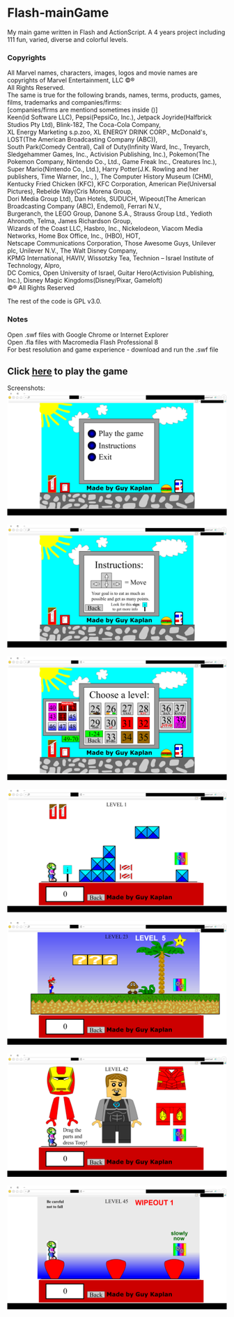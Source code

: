 # Flash-mainGame
My main game written in Flash and ActionScript. A 4 years project including 111 fun, varied, diverse and colorful levels.

### Copyrights
All Marvel names, characters, images, logos and movie names are copyrights of Marvel Entertainment, LLC ©®<br>
All Rights Reserved.<br>
The same is true for the following brands, names, terms, products, games, films, trademarks and companies/firms:<br>
[companies/firms are mentiond sometimes inside ()]<br>
Keen(id Software LLC), Pepsi(PepsiCo, Inc.), Jetpack Joyride(Halfbrick Studios Pty Ltd), Blink-182,  The Coca-Cola Company,<br>
XL Energy Marketing s.p.zoo, XL ENERGY DRINK CORP., McDonald's, LOST(The American Broadcasting Company (ABC)),<br>
South Park(Comedy Central), Call of Duty(Infinity Ward, Inc., Treyarch, Sledgehammer Games, Inc., Activision Publishing, Inc.),
Pokemon(The Pokemon Company, Nintendo Co., Ltd., Game Freak Inc., Creatures Inc.), Super Mario(Nintendo Co., Ltd.),
Harry Potter(J.K. Rowling and her publishers, Time Warner, Inc., ), The Computer History Museum (CHM),<br>
Kentucky Fried Chicken (KFC), KFC Corporation, American Pie(Universal Pictures), Rebelde Way(Cris Morena Group,<br>
Dori Media Group Ltd), Dan Hotels, SUDUCH, Wipeout(The American Broadcasting Company (ABC), Endemol), Ferrari N.V.,<br>
Burgeranch, the LEGO Group, Danone S.A., Strauss Group Ltd., Yedioth Ahronoth, Telma, James Richardson Group,<br>
Wizards of the Coast LLC, Hasbro, Inc., Nickelodeon, Viacom Media Networks, Home Box Office, Inc., (HBO), HOT,<br>
Netscape Communications Corporation, Those Awesome Guys, Unilever plc, Unilever N.V., The Walt Disney Company,<br>
KPMG International, HAVIV, Wissotzky Tea, Technion – Israel Institute of Technology, Alpro,<br>
DC Comics, Open University of Israel, Guitar Hero(Activision Publishing, Inc.), Disney Magic Kingdoms(Disney/Pixar, Gameloft)<br>
©® All Rights Reserved<br>

The rest of the code is GPL v3.0.<br>

### Notes
Open .swf files with Google Chrome or Internet Explorer <br>
Open .fla files with Macromedia Flash Professional 8 <br>
For best resolution and game experience - download and run the .swf file

## Click [here](https://guy-kaplan.github.io/Flash-mainGame/) to play the game
Screenshots:
![screenshot1](/images/screenshot1.png)<br><br>
![screenshot2](/images/screenshot2.png)<br><br>
![screenshot3](/images/screenshot3.png)<br><br>
![screenshot4](/images/screenshot4.png)<br><br>
![screenshot5](/images/screenshot5.png)<br><br>
![screenshot6](/images/screenshot6.png)<br><br>
![screenshot7](/images/screenshot7.png)<br><br>
